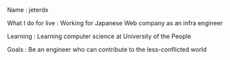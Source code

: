Name : jeterdx

What I do for live : Working for Japanese Web company as an infra engineer

Learning : Learning computer science at University of the People

Goals : Be an engineer who can contribute to the less-conflicted world
